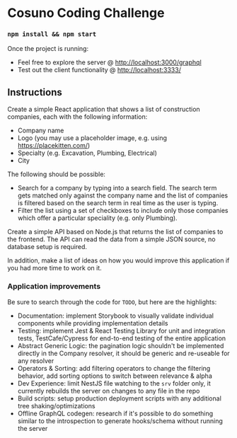 # Cosuno Coding Challenge

### `npm install && npm start`

Once the project is running:

-   Feel free to explore the server @ [http://localhost:3000/graphql](http://localhost:3000/graphql)
-   Test out the client functionality @ [http://localhost:3333/](http://localhost:3333/)

## Instructions

Create a simple React application that shows a list of construction companies, each with the following information:

-   Company name
-   Logo (you may use a placeholder image, e.g. using https://placekitten.com/)
-   Specialty (e.g. Excavation, Plumbing, Electrical)
-   City

The following should be possible:

-   Search for a company by typing into a search field. The search term gets matched only against the company name and the list of companies is filtered based on the search term in real time as the user is typing.
-   Filter the list using a set of checkboxes to include only those companies which offer a particular speciality (e.g. only Plumbing).

Create a simple API based on Node.js that returns the list of companies to the frontend. The API can read the data from a simple JSON source, no database setup is required.

In addition, make a list of ideas on how you would improve this application if you had more time to work on it.

### Application improvements

Be sure to search through the code for `TODO`, but here are the highlights:

-   Documentation: implement Storybook to visually validate individual components while providing implementation details
-   Testing: implement Jest & React Testing Library for unit and integration tests, TestCafe/Cypress for end-to-end testing of the entire application
-   Abstract Generic Logic: the pagination logic shouldn't be implemented directly in the Company resolver, it should be generic and re-useable for any resolver
-   Operators & Sorting: add filtering operators to change the filtering behavior, add sorting options to switch between relevance & alpha
-   Dev Experience: limit NestJS file watching to the `srv` folder only, it currently rebuilds the server on changes to any file in the repo
-   Build scripts: setup production deployment scripts with any additional tree shaking/optimizations
-   Offline GraphQL codegen: research if it's possible to do something similar to the introspection to generate hooks/schema without running the server
